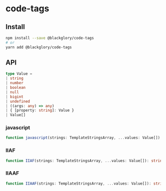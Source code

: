 # code-tags

## Install

```sh
npm install --save @blackglory/code-tags
# or
yarn add @blackglory/code-tags
```

## API

```ts
type Value =
| string
| number
| boolean
| null
| bigint
| undefined
| ((args: any) => any)
| { [property: string]: Value }
| Value[]
```

### javascript

```ts
function javascript(strings: TemplateStringsArray, ...values: Value[]): string
```

### IIAF

```ts
function IIAF(strings: TemplateStringsArray, ...values: Value[]): string
```

### IIAAF

```ts
function IIAAF(strings: TemplateStringsArray, ...values: Value[]): string
```
